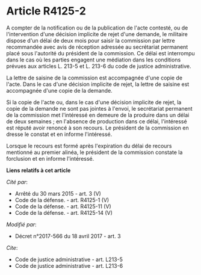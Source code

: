 # Article R4125-2

A compter de la notification ou de la publication de l'acte contesté, ou de l'intervention d'une décision implicite de rejet
d'une demande, le militaire dispose d'un délai de deux mois pour saisir la commission par lettre recommandée avec avis de
réception adressée au secrétariat permanent placé sous l'autorité du président de la commission. Ce délai est interrompu dans
le cas où les parties engagent une médiation dans les conditions prévues aux articles L. 213-5 et L. 213-6 du code de justice
administrative.

La lettre de saisine de la commission est accompagnée d'une copie de l'acte. Dans le cas d'une décision implicite de rejet,
la lettre de saisine est accompagnée d'une copie de la demande.

Si la copie de l'acte ou, dans le cas d'une décision implicite de rejet, la copie de la demande ne sont pas jointes à
l'envoi, le secrétariat permanent de la commission met l'intéressé en demeure de la produire dans un délai de deux semaines ;
en l'absence de production dans ce délai, l'intéressé est réputé avoir renoncé à son recours. Le président de la commission
en dresse le constat et en informe l'intéressé.

Lorsque le recours est formé après l'expiration du délai de recours mentionné au premier alinéa, le président de la
commission constate la forclusion et en informe l'intéressé.

**Liens relatifs à cet article**

_Cité par_:

  - Arrêté du 30 mars 2015 - art. 3 (V)
  - Code de la défense. - art. R4125-1 (V)
  - Code de la défense. - art. R4125-11 (V)
  - Code de la défense. - art. R4125-14 (V)

_Modifié par_:

  - Décret n°2017-566 du 18 avril 2017 - art. 3

_Cite_:

  - Code de justice administrative - art. L213-5
  - Code de justice administrative - art. L213-6
